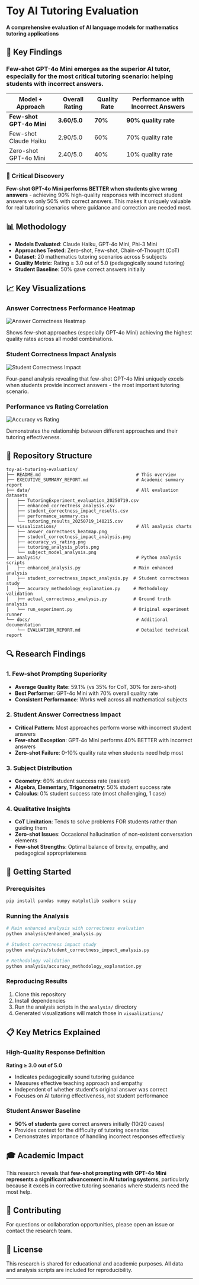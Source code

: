 # Toy AI Tutoring Evaluation

**A comprehensive evaluation of AI language models for mathematics tutoring applications**

## 🎯 Key Findings

### **Few-shot GPT-4o Mini emerges as the superior AI tutor**, especially for the most critical tutoring scenario: helping students with incorrect answers.

| Model + Approach | Overall Rating | Quality Rate | Performance with Incorrect Answers |
|------------------|----------------|--------------|-----------------------------------|
| **Few-shot GPT-4o Mini** | **3.60/5.0** | **70%** | **90% quality rate** |
| Few-shot Claude Haiku | 2.90/5.0 | 60% | 70% quality rate |
| Zero-shot GPT-4o Mini | 2.40/5.0 | 40% | 10% quality rate |

### 🚀 Critical Discovery
**Few-shot GPT-4o Mini performs BETTER when students give wrong answers** - achieving 90% high-quality responses with incorrect student answers vs only 50% with correct answers. This makes it uniquely valuable for real tutoring scenarios where guidance and correction are needed most.

## 📊 Methodology

- **Models Evaluated**: Claude Haiku, GPT-4o Mini, Phi-3 Mini
- **Approaches Tested**: Zero-shot, Few-shot, Chain-of-Thought (CoT)
- **Dataset**: 20 mathematics tutoring scenarios across 5 subjects
- **Quality Metric**: Rating ≥ 3.0 out of 5.0 (pedagogically sound tutoring)
- **Student Baseline**: 50% gave correct answers initially

## 📈 Key Visualizations

### Answer Correctness Performance Heatmap
![Answer Correctness Heatmap](visualizations/answer_correctness_heatmap.png)

Shows few-shot approaches (especially GPT-4o Mini) achieving the highest quality rates across all model combinations.

### Student Correctness Impact Analysis
![Student Correctness Impact](visualizations/student_correctness_impact_analysis.png)

Four-panel analysis revealing that few-shot GPT-4o Mini uniquely excels when students provide incorrect answers - the most important tutoring scenario.

### Performance vs Rating Correlation
![Accuracy vs Rating](visualizations/accuracy_vs_rating.png)

Demonstrates the relationship between different approaches and their tutoring effectiveness.

## 📂 Repository Structure

```
toy-ai-tutoring-evaluation/
├── README.md                                    # This overview
├── EXECUTIVE_SUMMARY_REPORT.md                  # Academic summary report
├── data/                                        # All evaluation datasets
│   ├── TutoringExperiment_evaluation_20250719.csv
│   ├── enhanced_correctness_analysis.csv
│   ├── student_correctness_impact_results.csv
│   ├── performance_summary.csv
│   └── tutoring_results_20250719_140215.csv
├── visualizations/                              # All analysis charts
│   ├── answer_correctness_heatmap.png
│   ├── student_correctness_impact_analysis.png
│   ├── accuracy_vs_rating.png
│   ├── tutoring_analysis_plots.png
│   └── subject_model_analysis.png
├── analysis/                                    # Python analysis scripts
│   ├── enhanced_analysis.py                    # Main enhanced analysis
│   ├── student_correctness_impact_analysis.py  # Student correctness study
│   ├── accuracy_methodology_explanation.py     # Methodology validation
│   ├── actual_correctness_analysis.py          # Ground truth analysis
│   └── run_experiment.py                       # Original experiment runner
└── docs/                                        # Additional documentation
    └── EVALUATION_REPORT.md                     # Detailed technical report
```

## 🔍 Research Findings

### 1. **Few-shot Prompting Superiority**
- **Average Quality Rate**: 59.1% (vs 35% for CoT, 30% for zero-shot)
- **Best Performer**: GPT-4o Mini with 70% overall quality rate
- **Consistent Performance**: Works well across all mathematical subjects

### 2. **Student Answer Correctness Impact**
- **Critical Pattern**: Most approaches perform worse with incorrect student answers
- **Few-shot Exception**: GPT-4o Mini performs 40% BETTER with incorrect answers
- **Zero-shot Failure**: 0-10% quality rate when students need help most

### 3. **Subject Distribution**
- **Geometry**: 60% student success rate (easiest)
- **Algebra, Elementary, Trigonometry**: 50% student success rate
- **Calculus**: 0% student success rate (most challenging, 1 case)

### 4. **Qualitative Insights**
- **CoT Limitation**: Tends to solve problems FOR students rather than guiding them
- **Zero-shot Issues**: Occasional hallucination of non-existent conversation elements
- **Few-shot Strengths**: Optimal balance of brevity, empathy, and pedagogical appropriateness

## 🚀 Getting Started

### Prerequisites
```bash
pip install pandas numpy matplotlib seaborn scipy
```

### Running the Analysis
```bash
# Main enhanced analysis with correctness evaluation
python analysis/enhanced_analysis.py

# Student correctness impact study
python analysis/student_correctness_impact_analysis.py

# Methodology validation
python analysis/accuracy_methodology_explanation.py
```

### Reproducing Results
1. Clone this repository
2. Install dependencies
3. Run the analysis scripts in the `analysis/` directory
4. Generated visualizations will match those in `visualizations/`

## 📋 Key Metrics Explained

### High-Quality Response Definition
**Rating ≥ 3.0 out of 5.0**
- Indicates pedagogically sound tutoring guidance
- Measures effective teaching approach and empathy
- Independent of whether student's original answer was correct
- Focuses on AI tutoring effectiveness, not student performance

### Student Answer Baseline
- **50% of students** gave correct answers initially (10/20 cases)
- Provides context for the difficulty of tutoring scenarios
- Demonstrates importance of handling incorrect responses effectively

## 🎓 Academic Impact

This research reveals that **few-shot prompting with GPT-4o Mini represents a significant advancement in AI tutoring systems**, particularly because it excels in corrective tutoring scenarios where students need the most help.

## 🤝 Contributing

For questions or collaboration opportunities, please open an issue or contact the research team.

## 📝 License

This research is shared for educational and academic purposes. All data and analysis scripts are included for reproducibility.

---
